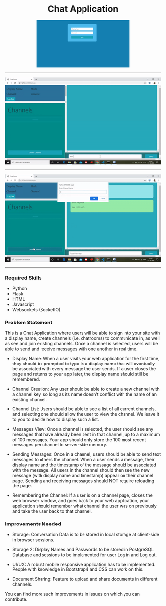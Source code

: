 <h1 align= "center">Chat Application</h1>

<p align= "center" ><img src="/gifs/rm1.png" height= auto width= 60%" /></p>
<hr>

<p align= "center" ><img src="/gifs/chat.gif" /></p>
<hr>

<p align= "center" ><img src="/gifs/channels.gif" /></p>
<hr>

### Required Skills

- Python
- Flask
- HTML
- Javascript
- Websockets (SocketIO)

### Problem Statement

This is a Chat Application where users will be able to sign into your site with a display name, create channels (i.e. chatrooms) to communicate in, as well as see and join existing channels. Once a channel is selected, users will be able to send and receive messages with one another in real time. 

- Display Name: When a user visits your web application for the first time, they should be prompted to type in a display name that will eventually be associated with every message the user sends. If a user closes the page and returns to your app later, the display name should still be remembered.

- Channel Creation: Any user should be able to create a new channel with a channel key, so long as its name doesn’t conflict with the name of an existing channel.

- Channel List: Users should be able to see a list of all current channels, and selecting one should allow the user to view the channel. We leave it to you to decide how to display such a list.

- Messages View: Once a channel is selected, the user should see any messages that have already been sent in that channel, up to a maximum of 100 messages. Your app should only store the 100 most recent messages per channel in server-side memory.

- Sending Messages: Once in a channel, users should be able to send text messages to others the channel. When a user sends a message, their display name and the timestamp of the message should be associated with the message. All users in the channel should then see the new message (with display name and timestamp) appear on their channel page. Sending and receiving messages should NOT require reloading the page.

- Remembering the Channel: If a user is on a channel page, closes the web browser window, and goes back to your web application, your application should remember what channel the user was on previously and take the user back to that channel.

### Improvements Needed

- Storage: Conversation Data is to be stored in local storage at client-side in browser sessions.

- Storage 2: Display Names and Passwords to be stored in PostgreSQL Database and sessions to be implemented for user Log in and Log out.

- UI/UX: A robust mobile responsive application has to be implemented. People with knowledge in Bootstrap4 and CSS can work on this.

- Document Sharing: Feature to upload and share documents in different channels.

You can find more such improvements in issues on which you can contribute.
